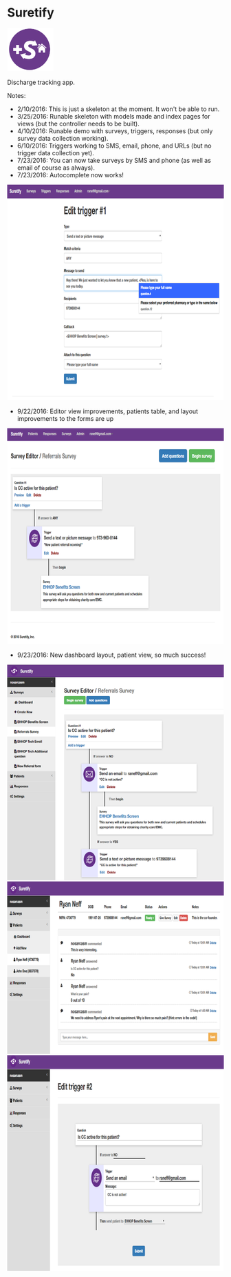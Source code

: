 # Suretify
<img src="https://github.com/nosarcasm/medtracker/blob/master/assets/images/suretify-logo.png?raw=true" height=100 />

Discharge tracking app.

Notes:
* 2/10/2016: This is just a skeleton at the moment. It won't be able to run.
* 3/25/2016: Runable skeleton with models made and index pages for views (but the controller needs to be built).
* 4/10/2016: Runable demo with surveys, triggers, responses (but only survey data collection working).
* 6/10/2016: Triggers working to SMS, email, phone, and URLs (but no trigger data collection yet).
* 7/23/2016: You can now take surveys by SMS and phone (as well as email of course as always).
* 7/23/2016: Autocomplete now works!

<img src="https://github.com/nosarcasm/medtracker/blob/master/examples/autocomplete.PNG?raw=true" height=500 />

* 9/22/2016: Editor view improvements, patients table, and layout improvements to the forms are up

<img src="https://github.com/nosarcasm/medtracker/blob/master/examples/editor_view.PNG?raw=true" height=500 />

* 9/23/2016: New dashboard layout, patient view, so much success!

<img src="https://github.com/nosarcasm/medtracker/blob/master/examples/survey_editor.PNG?raw=true" height=500 />

<img src="https://github.com/nosarcasm/medtracker/blob/master/examples/patient_view.PNG?raw=true" height=400 />

<img src="https://github.com/nosarcasm/medtracker/blob/master/examples/trigger_edit.PNG?raw=true" height=500 />
